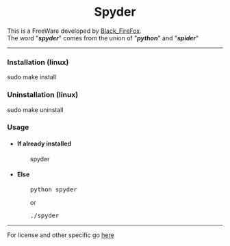 <center><h1>Spyder</h1></center>

This is a FreeWare developed by [Black_FireFox](https://github.com/BlackFireFox).<br>
The word "<b><i>spyder</i></b>" comes from the union of "<b><i>python</i></b>" and "<b><i>spider</i></b>"

***

### Installation (linux)

sudo make install

### Uninstallation (linux)

sudo make uninstall

### Usage

<ul>
<li><h4>If already installed</h4></li>
<p style="margin-left:30px">spyder</p>
<li><h4>Else</h4></li>
<pre style="margin-left:30px">python spyder</pre>
<p style="margin-left:30px">or</p>
<pre style="margin-left:30px">./spyder</pre>
</ul>

***

For license and other specific go [here](LICENSE)
